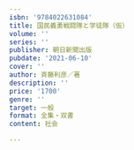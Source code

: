 ```yaml
---
isbn: '9784022631084'
title: 国民義勇戦闘隊と学徒隊（仮）
volume: ''
series: ''
publisher: 朝日新聞出版
pubdate: '2021-06-10'
cover: ''
author: 斉藤利彦／著
description: ''
price: '1700'
genre: ''
target: 一般
format: 全集・双書
content: 社会

---
```

